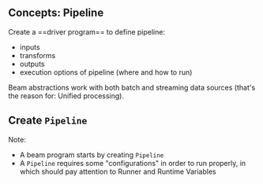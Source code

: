 ## Concepts: Pipeline

Create a ==driver program== to define pipeline:

- inputs
- transforms
- outputs
- execution options of pipeline (where and how to run)

Beam abstractions work with both batch and streaming data sources (that's the reason for: Unified processing).

## Create `Pipeline`

Note:
- A beam program starts by creating `Pipeline`
- A `Pipeline` requires some "configurations" in order to run properly, in which should pay attention to Runner and Runtime Variables

